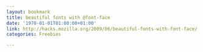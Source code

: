 ```yaml
---
layout: bookmark
title: beautiful fonts with @font-face
date: '1970-01-01T01:00:00+01:00'
link: http://hacks.mozilla.org/2009/06/beautiful-fonts-with-font-face/
categories: Freebies

---
```

